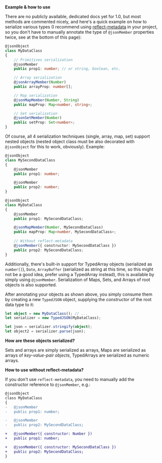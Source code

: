 **Example & how to use**

There are no publicly available, dedicated docs yet for 1.0, but most methods are commented nicely, and here's a quick example on how to serialize various types (I recommend using [reflect-metadata](https://github.com/rbuckton/reflect-metadata) in your project, so you don't have to manually annotate the type of `@jsonMember` properties twice, see at the bottom of this page):

```ts
@jsonObject
class MyDataClass
{
    // Primitives serialization
    @jsonMember
    public prop1: number; // or string, boolean, etc.

    // Array serialization
    @jsonArrayMember(Number)
    public arrayProp: number[];

    // Map serialization
    @jsonMapMember(Number, String)
    public mapProp: Map<number, string>;

    // Set serialization
    @jsonSetMember(Number)
    public setProp: Set<number>;
}
```

Of course, all 4 serialization techniques (single, array, map, set) support nested objects (nested object class must be also decorated with `@jsonObject` for this to work, obviously). Example:

```ts
@jsonObject
class MySecondDataClass
{
    @jsonMember
    public prop1: number;

    @jsonMember
    public prop2: number;
}

@jsonObject
class MyDataClass
{
    @jsonMember
    public prop1: MySecondDataClass;

    @jsonMapMember(Number, MySecondDataClass)
    public mapProp: Map<number, MySecondDataClass>;
    
    // Without reflect-metadata
    @jsonMember({ constructor: MySecondDataClass })
    public prop2: MySecondDataClass;
}
```

Additionally, there's built-in support for TypedArray objects (serialized as `number[]`), `Date`, `ArrayBuffer` (serialized as string at this time, so this might not be a good idea, prefer using a TypedArray instead), this is available by simply using `@jsonMember`. Serialization of Maps, Sets, and Arrays of root objects is also supported.

After annotating your objects as shown above, you simply consume them by creating a new `TypedJSON` object, supplying the _constructor_ of the root data type to it:

```ts
let object = new MyDataClass(); // ...
let serializer = new TypedJSON(MyDataClass);

let json = serializer.stringify(object);
let object2 = serializer.parse(json);
```

**How are these objects serialized?**

Sets and arrays are simply serialized as arrays, Maps are serialized as arrays of _key-value-pair objects_, TypedArrays are serialized as numeric arrays.

**How to use without reflect-metadata?**

If you don't use `reflect-metadata`, you need to manually add the constructor reference to `@jsonMember`, e.g.:

```diff
@jsonObject
class MyDataClass
{
-   @jsonMember
-   public prop1: number;

-   @jsonMember
-   public prop2: MySecondDataClass;

+   @jsonMember({ constructor: Number })
+   public prop1: number;

+   @jsonMember({ constructor: MySecondDataClass })
+   public prop2: MySecondDataClass;
}
```
